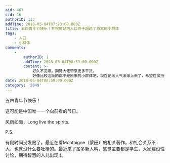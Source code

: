 ```yaml
---
aid: 467
cid: 16
authorID: 133
addTime: 2018-05-04T07:23:00.000Z
title: 五四青年节快乐！并祝贺站内人口终于超越了原本的小群体
tags:
    - 人口
    - 小群体
comments:
    -
        authorID: 1
        addTime: 2018-05-04T08:59:00.000Z
        content: >-
            好久不见哪，期待大佬带来更多干货。
            好像比较活跃的都不是原来的小群体吧，现在论坛人气渐渐上来了，希望在保持多元化的同时能有良好的讨论氛围。
date: 2018-05-04T08:59:00.000Z
category: '2049'
---
```


五四青年节快乐！

这可能是中国唯一一个向前看的节日。

风雨如晦，Long live the spirits.

P.S.

有段时间没发贴了，最近在看Montaigne（蒙田）的相关著作，和社会关系不大，也就没什么要吐槽的。最近来了蛮多新人呐，感觉主要都是学生，大家建设性讨论，期待智慧的人儿出现;)。
